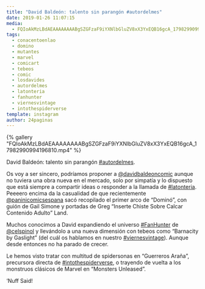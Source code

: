 ```yaml
---
title: "David Baldeón: talento sin parangón #autordelmes"
date: 2019-01-26 11:07:15
media: 
  - FQIoAkMzLBdAEAAAAAAAABgSZGFzaF9iYXNlbGluZV8xX3YxEQB16gcA_17982990994196810.mp4
tags: 
  - conacentoenlao
  - domino
  - mutantes
  - marvel
  - comicart
  - tebeos
  - comic
  - losdavides
  - autordelmes
  - latonteria
  - fanhunter
  - viernesvintage
  - intothespiderverse
template: instagram
author: 24paginas
---
```


{% gallery "FQIoAkMzLBdAEAAAAAAAABgSZGFzaF9iYXNlbGluZV8xX3YxEQB16gcA_17982990994196810.mp4" %}

David Baldeón: talento sin parangón [#autordelmes](/tags/autordelmes).

Os voy a ser sincero, podríamos  proponer a [@davidbaldeoncomic](https://instagram.com/davidbaldeoncomic) aunque no tuviera una obra nueva en el mercado, solo por simpatía y lo dispuesto que está siempre a compartir ideas  o responder a la llamada de [#latonteria](/tags/latonteria). Peeeero encima da la casualidad de que recientemente [@paninicomicsespana](https://instagram.com/paninicomicsespana) sacó recopilado el primer arco de “Dominó”, con guión de Gail Simone y portadas de Greg “Inserte Chiste Sobre Calcar Contenido Adulto” Land.

Muchos conocimos a David expandiendo el universo [#FanHunter](/tags/fanhunter) de [@celspinol](https://instagram.com/celspinol) y llevándolo a una nueva dimensión con tebeos como “Barnacity by Gaslight” (del cuál os hablamos en nuestro [#viernesvintage](/tags/viernesvintage)). Aunque desde entonces no ha parado de crecer.

Le hemos visto tratar con multitud de spidersonas en “Guerreros Araña”, precursora directa de [#intothespiderverse](/tags/intothespiderverse), o trayendo de vuelta a los monstruos clásicos de Marvel en “Monsters Unleased”.

‘Nuff Said!
